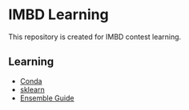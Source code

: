 # IMBD Learning

This repository is created for IMBD contest learning.

## Learning
- [Conda](https://medium.com/python4u/%E7%94%A8conda%E5%BB%BA%E7%AB%8B%E5%8F%8A%E7%AE%A1%E7%90%86python%E8%99%9B%E6%93%AC%E7%92%B0%E5%A2%83-b61fd2a76566)
- [sklearn](https://zhuanlan.zhihu.com/p/190049765)
- [Ensemble Guide](https://www.kaggle.com/code/amrmahmoud123/1-guide-to-ensembling-methods)

